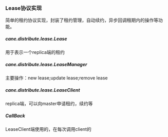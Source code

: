 ### Lease协议实现
简单的租约协议实现，封装了租约管理，自动续约，异步回调租期内的操作等功能。

##### cane.distribute.lease.Lease
用于表示一个replica端的租约

##### cane.distribute.lease.LeaseManager
主要操作：new lease;update lease;remove lease

##### cane.distribute.lease.LeaseClient
replica端，可以向master申请租约，续约等
	
##### CallBack
LeaseClient端使用的，在每次调用client的